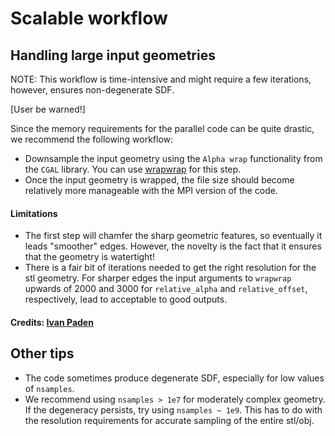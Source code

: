 # Scalable workflow

## Handling large input geometries

NOTE: This workflow is time-intensive and might require a few iterations, however, ensures non-degenerate SDF. 

[User be warned!]

Since the memory requirements for the parallel code can be quite drastic, we recommend the following workflow:

- Downsample the input geometry using the `Alpha wrap` functionality from the `CGAL` library. You can use [wrapwrap](https://github.com/ipadjen/wrapwrap.git) for this step.
- Once the input geometry is wrapped, the file size should become relatively more manageable with the MPI version of the code.

#### Limitations

- The first step will chamfer the sharp geometric features, so eventually it leads "smoother" edges. However, the novelty is the fact that it ensures that the geometry is watertight!
- There is a fair bit of iterations needed to get the right resolution for the stl geometry. For sharper edges the input arguments to `wrapwrap` upwards of 2000 and 3000 for `relative_alpha` and `relative_offset`, respectively, lead to acceptable to good outputs.

#### Credits: [Ivan Paden ](https://github.com/ipadjen)

## Other tips

- The code sometimes produce degenerate SDF, especially for low values of `nsamples`.
- We recommend using `nsamples > 1e7` for moderately complex geometry. If the degeneracy persists, try using `nsamples ~ 1e9`. This has to do with the resolution requirements for accurate sampling of the entire stl/obj. 

